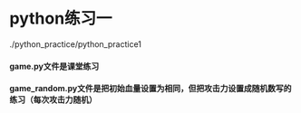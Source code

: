# python练习一
./python_practice/python_practice1
#### game.py文件是课堂练习
#### game_random.py文件是把初始血量设置为相同，但把攻击力设置成随机数写的练习（每次攻击力随机）